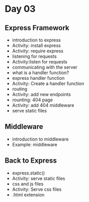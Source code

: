 # Day 03
## Express Framework
- introduction to express
- Activity: install express
- Activity: require express
- listening for requests
- Activity:listen for requests
- communicating with the server
- what is a handler function?
- express handler function
- Activity: Create a handler function
- routing
- Activity: add new endpoints
- rounting: 404 page
- Activity: add 404 middleware
- serve static files

## Middleware
- introduction to middleware
- Example: middleware

## Back to Express
- express.static()
- Activity: serve static files
- css and js files
- Activity: Serve css files
- .html extension
